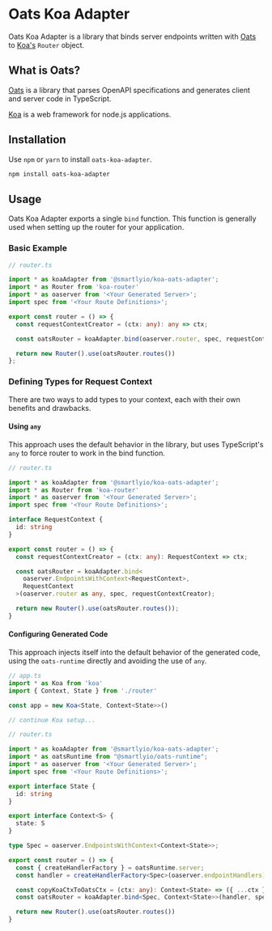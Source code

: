 # Oats Koa Adapter

Oats Koa Adapter is a library that binds server endpoints written with [Oats](https://github.com/smartlyio/oats) to [Koa's](https://koajs.com/) `Router` object.

## What is Oats?

[Oats](https://github.com/smartlyio/oats) is a library that parses OpenAPI specifications and generates client and server code in TypeScript.

[Koa](https://koajs.com/) is a web framework for node.js applications.

## Installation

Use `npm` or `yarn` to install `oats-koa-adapter`.

```bash
npm install oats-koa-adapter
```

## Usage

Oats Koa Adapter exports a single `bind` function. This function is generally used when setting up the router for your application.

### Basic Example

```ts
// router.ts

import * as koaAdapter from '@smartlyio/koa-oats-adapter';
import * as Router from 'koa-router'
import * as oaserver from '<Your Generated Server>';
import spec from '<Your Route Definitions>';

export const router = () => {
  const requestContextCreator = (ctx: any): any => ctx;

  const oatsRouter = koaAdapter.bind(oaserver.router, spec, requestContextCreator);

  return new Router().use(oatsRouter.routes())
};


```

### Defining Types for Request Context

There are two ways to add types to your context, each with their own benefits and drawbacks.

#### Using `any`

This approach uses the default behavior in the library, but uses TypeScript's `any` to force router to work in the bind function.

```ts
// router.ts

import * as koaAdapter from '@smartlyio/koa-oats-adapter';
import * as Router from 'koa-router'
import * as oaserver from '<Your Generated Server>';
import spec from '<Your Route Definitions>';

interface RequestContext {
  id: string
}

export const router = () => {
  const requestContextCreator = (ctx: any): RequestContext => ctx;

  const oatsRouter = koaAdapter.bind<
    oaserver.EndpointsWithContext<RequestContext>,
    RequestContext
  >(oaserver.router as any, spec, requestContextCreator);

  return new Router().use(oatsRouter.routes());
}
```

#### Configuring Generated Code

This approach injects itself into the default behavior of the generated code, using the `oats-runtime` directly and avoiding the use of `any`.

```ts
// app.ts
import * as Koa from 'koa'
import { Context, State } from './router'

const app = new Koa<State, Context<State>>()

// continue Koa setup...
```

```ts
// router.ts

import * as koaAdapter from '@smartlyio/koa-oats-adapter';
import * as oatsRuntime from "@smartlyio/oats-runtime";
import * as oaserver from '<Your Generated Server>';
import spec from '<Your Route Definitions>';

export interface State {
  id: string
}

export interface Context<S> {
  state: S
}

type Spec = oaserver.EndpointsWithContext<Context<State>>;

export const router = () => {
  const { createHandlerFactory } = oatsRuntime.server;
  const handler = createHandlerFactory<Spec>(oaserver.endpointHandlers);

  const copyKoaCtxToOatsCtx = (ctx: any): Context<State> => ({ ...ctx });
  const oatsRouter = koaAdapter.bind<Spec, Context<State>>(handler, spec, copyKoaCtxToOatsCtx);

  return new Router().use(oatsRouter.routes())
}
```
